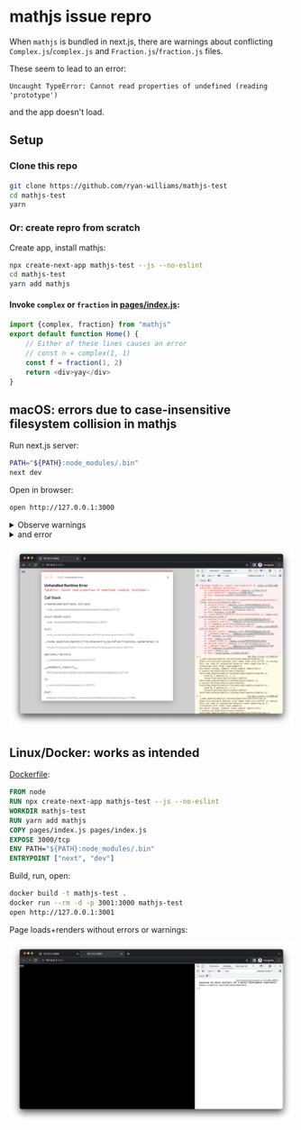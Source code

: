 # mathjs issue repro

When `mathjs` is bundled in next.js, there are warnings about conflicting `Complex.js`/`complex.js` and `Fraction.js`/`fraction.js` files.

These seem to lead to an error:
```
Uncaught TypeError: Cannot read properties of undefined (reading 'prototype')
```
and the app doesn't load.

## Setup

### Clone this repo
```bash
git clone https://github.com/ryan-williams/mathjs-test
cd mathjs-test
yarn
```

### Or: create repro from scratch
Create app, install mathjs:
```bash
npx create-next-app mathjs-test --js --no-eslint
cd mathjs-test
yarn add mathjs
```

#### Invoke `complex` or `fraction` in [pages/index.js](pages/index.js):
```javascript
import {complex, fraction} from "mathjs"
export default function Home() {
    // Either of these lines causes an error
    // const n = complex(1, 1)
    const f = fraction(1, 2)
    return <div>yay</div>
}
```

## macOS: errors due to case-insensitive filesystem collision in mathjs
Run next.js server:
```bash
PATH="${PATH}:node_modules/.bin"
next dev
```
Open in browser:
```bash
open http://127.0.0.1:3000
```

<details><summary>Observe warnings</summary>

```
There are multiple modules with names that only differ in casing.
This can lead to unexpected behavior when compiling on a filesystem with other case-semantic.
Use equal casing. Compare these module identifiers:
* javascript/esm|/Users/ryan/c/mathjs-test/node_modules/mathjs/lib/esm/type/complex/Complex.js
    Used by 1 module(s), i. e.
    javascript/esm|/Users/ryan/c/mathjs-test/node_modules/mathjs/lib/esm/factoriesAny.js
* javascript/esm|/Users/ryan/c/mathjs-test/node_modules/mathjs/lib/esm/type/complex/complex.js
    Used by 2 module(s), i. e.
    javascript/esm|/Users/ryan/c/mathjs-test/node_modules/mathjs/lib/esm/type/complex/Complex.js
…
/node_modules/mathjs/lib/esm/type/fraction/Fraction.js
There are multiple modules with names that only differ in casing.
This can lead to unexpected behavior when compiling on a filesystem with other case-semantic.
Use equal casing. Compare these module identifiers:
* javascript/esm|/Users/ryan/c/mathjs-test/node_modules/mathjs/lib/esm/type/fraction/Fraction.js
    Used by 1 module(s), i. e.
    javascript/esm|/Users/ryan/c/mathjs-test/node_modules/mathjs/lib/esm/factoriesAny.js
* javascript/esm|/Users/ryan/c/mathjs-test/node_modules/mathjs/lib/esm/type/fraction/fraction.js
    Used by 2 module(s), i. e.
    javascript/esm|/Users/ryan/c/mathjs-test/node_modules/mathjs/lib/esm/type/fraction/Fraction.js
```
</details>

<details><summary>and error</summary>

```
index.js?46cb:606 Uncaught TypeError: Cannot read properties of undefined (reading 'prototype')
    at createComplexClass.isClass (Complex.js?51b2:11:3)
    at assertAndCreate (factory.js?2286:35:1)
    at eval (pureFunctionsAny.generated.js?b0ab:9:55)
    at ./node_modules/mathjs/lib/esm/entry/pureFunctionsAny.generated.js (index.js?ts=1672679205949:4021:1)
    at options.factory (webpack.js?ts=1672679205949:673:31)
    at __webpack_require__ (webpack.js?ts=1672679205949:37:33)
    at fn (webpack.js?ts=1672679205949:328:21)
    at eval (mainAny.js:11:88)
    at ./node_modules/mathjs/lib/esm/entry/mainAny.js (index.js?ts=1672679205949:4010:1)
    at options.factory (webpack.js?ts=1672679205949:673:31)
    at __webpack_require__ (webpack.js?ts=1672679205949:37:33)
    at fn (webpack.js?ts=1672679205949:328:21)
    at ./node_modules/mathjs/lib/esm/index.js (index.js?ts=1672679205949:9500:75)
    at options.factory (webpack.js?ts=1672679205949:673:31)
    at __webpack_require__ (webpack.js?ts=1672679205949:37:33)
    at fn (webpack.js?ts=1672679205949:328:21)
    at eval (index.js:7:64)
    at ./pages/index.js (index.js?ts=1672679205949:49:1)
    at options.factory (webpack.js?ts=1672679205949:673:31)
    at __webpack_require__ (webpack.js?ts=1672679205949:37:33)
    at fn (webpack.js?ts=1672679205949:328:21)
    at eval (?44d9:5:16)
    at eval (route-loader.js?ea34:211:51)
```
</details>

![](./error-screenshot.png)

## Linux/Docker: works as intended
[Dockerfile](Dockerfile):
```Dockerfile
FROM node
RUN npx create-next-app mathjs-test --js --no-eslint
WORKDIR mathjs-test
RUN yarn add mathjs
COPY pages/index.js pages/index.js
EXPOSE 3000/tcp
ENV PATH="${PATH}:node_modules/.bin"
ENTRYPOINT ["next", "dev"]
```

Build, run, open:
```bash
docker build -t mathjs-test .
docker run --rm -d -p 3001:3000 mathjs-test
open http://127.0.0.1:3001
```

Page loads+renders without errors or warnings:

![](./success-screenshot.png)
